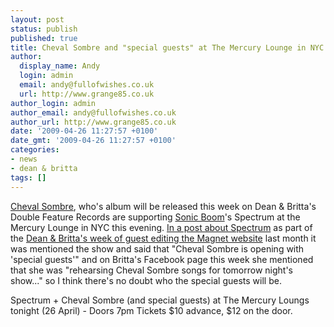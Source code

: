 ```yaml
---
layout: post
status: publish
published: true
title: Cheval Sombre and "special guests" at The Mercury Lounge in NYC tonight
author:
  display_name: Andy
  login: admin
  email: andy@fullofwishes.co.uk
  url: http://www.grange85.co.uk
author_login: admin
author_email: andy@fullofwishes.co.uk
author_url: http://www.grange85.co.uk
date: '2009-04-26 11:27:57 +0100'
date_gmt: '2009-04-26 11:27:57 +0100'
categories:
- news
- dean & britta
tags: []
---
```

<p><a href="http://www.myspace.com/chevalsombre">Cheval Sombre</a>, who's album will be released this week on Dean & Britta's Double Feature Records are supporting <a href="http://www.sonic-boom.info/">Sonic Boom</a>'s Spectrum at the Mercury Lounge in NYC this evening. <a href="http://www.magnetmagazine.com/2009/03/05/from-the-desk-of-dean-britta-spectrum/">In a post about Spectrum</a> as part of the <a href="/2009/03/09/wrapping-up-dean-brittas-week-guest-editing-magnetmagazinecom/">Dean & Britta's week of guest editing the Magnet website</a> last month it was mentioned the show and said that "Cheval Sombre is opening with 'special guests'" and on Britta's Facebook page this week she mentioned that she was "rehearsing Cheval Sombre songs for tomorrow night's show..." so I think there's no doubt who the special guests will be.</p>
<p>Spectrum + Cheval Sombre (and special guests) at The Mercury Loungs tonight (26 April) - Doors 7pm Tickets $10 advance, $12 on the door.</p>
